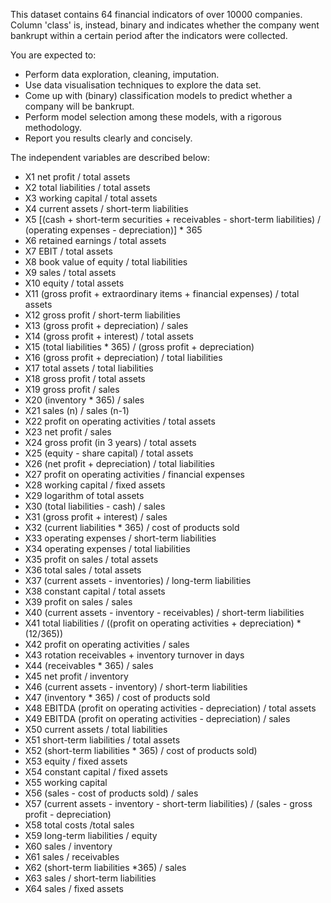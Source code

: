 This dataset contains 64 financial indicators of over 10000 companies.
Column 'class' is, instead, binary and indicates whether the company went bankrupt within a certain period after the indicators were collected.

You are expected to:
* Perform data exploration, cleaning, imputation.
* Use data visualisation techniques to explore the data set.
* Come up with (binary) classification models to predict whether a company will be bankrupt.
* Perform model selection among these models, with a rigorous methodology.
* Report you results clearly and concisely.

The independent variables are described below:
* X1 net profit / total assets
* X2 total liabilities / total assets
* X3 working capital / total assets
* X4 current assets / short-term liabilities
* X5 [(cash + short-term securities + receivables - short-term liabilities) / (operating expenses - depreciation)] * 365
* X6 retained earnings / total assets
* X7 EBIT / total assets
* X8 book value of equity / total liabilities
* X9 sales / total assets
* X10 equity / total assets
* X11 (gross profit + extraordinary items + financial expenses) / total assets
* X12 gross profit / short-term liabilities
* X13 (gross profit + depreciation) / sales
* X14 (gross profit + interest) / total assets
* X15 (total liabilities * 365) / (gross profit + depreciation)
* X16 (gross profit + depreciation) / total liabilities
* X17 total assets / total liabilities
* X18 gross profit / total assets
* X19 gross profit / sales
* X20 (inventory * 365) / sales
* X21 sales (n) / sales (n-1)
* X22 profit on operating activities / total assets
* X23 net profit / sales
* X24 gross profit (in 3 years) / total assets
* X25 (equity - share capital) / total assets
* X26 (net profit + depreciation) / total liabilities
* X27 profit on operating activities / financial expenses
* X28 working capital / fixed assets
* X29 logarithm of total assets
* X30 (total liabilities - cash) / sales
* X31 (gross profit + interest) / sales
* X32 (current liabilities * 365) / cost of products sold
* X33 operating expenses / short-term liabilities
* X34 operating expenses / total liabilities
* X35 profit on sales / total assets
* X36 total sales / total assets
* X37 (current assets - inventories) / long-term liabilities
* X38 constant capital / total assets
* X39 profit on sales / sales
* X40 (current assets - inventory - receivables) / short-term liabilities
* X41 total liabilities / ((profit on operating activities + depreciation) * (12/365))
* X42 profit on operating activities / sales
* X43 rotation receivables + inventory turnover in days
* X44 (receivables * 365) / sales
* X45 net profit / inventory
* X46 (current assets - inventory) / short-term liabilities
* X47 (inventory * 365) / cost of products sold
* X48 EBITDA (profit on operating activities - depreciation) / total assets
* X49 EBITDA (profit on operating activities - depreciation) / sales
* X50 current assets / total liabilities
* X51 short-term liabilities / total assets
* X52 (short-term liabilities * 365) / cost of products sold)
* X53 equity / fixed assets
* X54 constant capital / fixed assets
* X55 working capital
* X56 (sales - cost of products sold) / sales
* X57 (current assets - inventory - short-term liabilities) / (sales - gross profit - depreciation)
* X58 total costs /total sales
* X59 long-term liabilities / equity
* X60 sales / inventory
* X61 sales / receivables
* X62 (short-term liabilities *365) / sales
* X63 sales / short-term liabilities
* X64 sales / fixed assets
